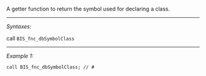 A getter function to return the symbol used for declaring a class.


---
*Syntaxes:*

call `BIS_fnc_dbSymbolClass`

---
*Example 1:*

```sqf
call BIS_fnc_dbSymbolClass; // #
```